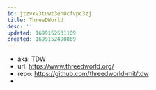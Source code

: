 ```yaml
---
id: jtzvxv3tuwt3en0cfvpc3zj
title: ThreeDWorld
desc: ''
updated: 1699152531109
created: 1699152490869
---
```


- aka: TDW
- url: https://www.threedworld.org/
- repo: https://github.com/threedworld-mit/tdw
- 